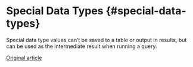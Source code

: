 # Special Data Types {#special-data-types}

Special data type values can’t be saved to a table or output in results, but can be used as the intermediate result when running a query.

[Original article](https://clickhouse.tech/docs/en/data_types/special_data_types/) <!--hide-->
